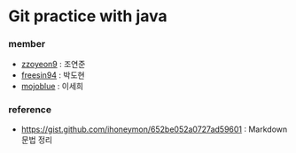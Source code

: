 # Git practice with java

### member
 - [zzoyeon9](https://github.com/zzoyeon9/) : 조연준
 - [freesin94](https://github.com/freesin) : 박도현
 - [mojoblue](https://github.com/mojoblue)  : 이세희

### reference
 - https://gist.github.com/ihoneymon/652be052a0727ad59601 : Markdown 문법 정리
